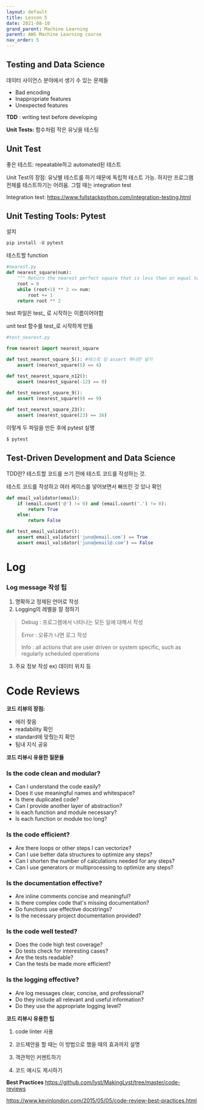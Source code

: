 ```yaml
---
layout: default
title: Lesson 5
date: 2021-08-10
grand_parent: Machine Learning
parent: AWS Machine Learning course
nav_order: 5
---
```






## Testing and Data Science

데이터 사이언스 분야에서 생기 수 있는 문제들

- Bad encoding
- Inappropriate features
- Unexpected features



**TDD** : writing test before developing

**Unit Tests:** 함수처럼 작은 유닛을 테스팅



## Unit Test

좋은 테스트: repeatable하고 automated된 테스트

Unit Test의 장점: 유닛별 테스트를 하기 때문에 독립적 테스트 가능. 하지만 프로그램 전체를 테스트하기는 어려움. 그럴 때는 integration test

Integration test: https://www.fullstackpython.com/integration-testing.html



## Unit Testing Tools: Pytest

설치

```python
pip install -U pytest
```

테스트할 function

```python
#nearest.py
def nearest_square(num):
    """ Return the nearest perfect square that is less than or equal to num"""
    root = 0
    while (root+1) ** 2 <= num:
        root += 1
    return root ** 2
```

test 파일은 test_ 로 시작하는 이름이어야함

unit test 함수를 test_로 시작하게 만듦

```python
#test_nearest.py

from nearest import nearest_square

def test_nearest_square_5(): #테스트 당 assert 하나만 넣기
    assert (nearest_square(5) == 4)

def test_nearest_square_n12():
    assert (nearest_square(-12) == 0)

def test_nearest_square_9():
    assert (nearest_square(9) == 9)
    
def test_nearest_square_23():
    assert (nearest_square(23) == 16)
```

이렇게 두 파일을 만든 후에 pytest 실행

```bash
$ pytest
```



## Test-Driven Development and Data Science

TDD란? 테스트할 코드를 쓰기 전에 테스트 코드를 작성하는 것.

테스트 코드를 작성하고 여러 케이스를 넣어보면서 빠뜨린 것 있나 확인 



```python
def email_validator(email):
    if (email.count('@') != 0) and (email.count('.') != 0):
        return True
    else:
        return False
```

```python
def test_email_validator():
    assert email_validator('juno@email.com') == True
    assert email_validator('juno@email@.com') == False
```



# Log

### Log message 작성 팁

1. 명확하고 정제된 언어로 작성
2. Logging의 레벨을 잘 정하기

>Debug : 프로그램에서 나타나는 모든 일에 대해서 작성
>
>Error : 오류가 나면 로그 작성
>
>Info :  all actions that are user driven or system specific, such as regularly scheduled operations

3. 주요 정보 작성 ex) 데이터 위치 등



# Code Reviews

**코드 리뷰의 장점:** 

- 에러 찾음
- readability 확인
- standard에 맞췄는지 확인
- 팀내 지식 공유



**코드 리뷰시 유용한 질문들**

### Is the code clean and modular?

- Can I understand the code easily?
- Does it use meaningful names and whitespace?
- Is there duplicated code?
- Can I provide another layer of abstraction?
- Is each function and module necessary?
- Is each function or module too long?

### Is the code efficient?

- Are there loops or other steps I can vectorize?
- Can I use better data structures to optimize any steps?
- Can I shorten the number of calculations needed for any steps?
- Can I use generators or multiprocessing to optimize any steps?

### Is the documentation effective?

- Are inline comments concise and meaningful?
- Is there complex code that's missing documentation?
- Do functions use effective docstrings?
- Is the necessary project documentation provided?

### Is the code well tested?

- Does the code high test coverage?
- Do tests check for interesting cases?
- Are the tests readable?
- Can the tests be made more efficient?

### Is the logging effective?

- Are log messages clear, concise, and professional?
- Do they include all relevant and useful information?
- Do they use the appropriate logging level?



**코드 리뷰시 유용한 팁**

1. code linter 사용
2. 코드제안을 할 때는 이 방법으로 했을 때의 효과까지 설명

3. 객관적인 커멘트하기
4. 코드 예시도 제시하기

**Best Practices** https://github.com/lyst/MakingLyst/tree/master/code-reviews

https://www.kevinlondon.com/2015/05/05/code-review-best-practices.html



